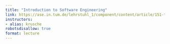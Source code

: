 ```yaml
---
title: "Introduction to Software Engineering"
link: https://ase.in.tum.de/lehrstuhl_1/component/content/article/151-teaching/st21/1145-introduction-to-software-engineering-eist-summer-2021?Itemid=115
instructors:
- alias: krusche
robotsdisallow: true
format: lecture
---
```

